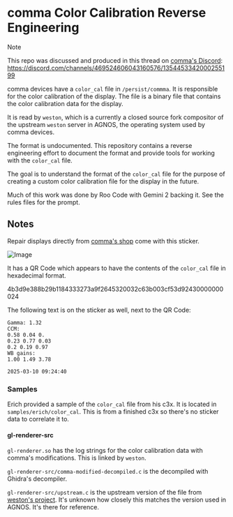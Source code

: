# comma Color Calibration Reverse Engineering

> [!NOTE] 
> This repo was discussed and produced in this thread on [comma's Discord](https://discord.comma.ai): https://discord.com/channels/469524606043160576/1354453342000255199

comma devices have a `color_cal` file in `/persist/commma`. It is responsible for the color calibration of the display. The file is a binary file that contains the color calibration data for the display.

It is read by `weston`, which is a currently a closed source fork compositor of the upstream `weston` server in AGNOS, the operating system used by comma devices.

The format is undocumented. This repository contains a reverse engineering effort to document the format and provide tools for working with the `color_cal` file.

The goal is to understand the format of the `color_cal` file for the purpose of creating a custom color calibration file for the display in the future.

Much of this work was done by Roo Code with Gemini 2 backing it. See the rules files for the prompt. 

## Notes

Repair displays directly from [comma's shop](https://comma.ai/shop) come with this sticker.

![Image](https://github.com/user-attachments/assets/74c5acc8-50a3-4e76-96f9-dbd0521a09c0)

It has a QR Code which appears to have the contents of the `color_cal` file in hexadecimal format.

4b3d9e388b29b1184333273a9f2645320032c63b003cf53d92430000000024

The following text is on the sticker as well, next to the QR Code:

```
Gamma: 1.32
CCM:
0.58 0.04 0.
0.23 0.77 0.03
0.2 0.19 0.97
WB gains:
1.00 1.49 3.78

2025-03-10 09:24:40
```

### Samples

Erich provided a sample of the `color_cal` file from his c3x. It is located in `samples/erich/color_cal`. This is from a finished c3x so there's no sticker data to correlate it to.

#### gl-renderer-src

`gl-renderer.so` has the log strings for the color calibration data with comma's modifications. This is linked by `weston`.

`gl-renderer-src/comma-modified-decompiled.c` is the decompiled with Ghidra's decompiler.

`gl-renderer-src/upstream.c` is the upstream version of the file from [weston's project](https://gitlab.freedesktop.org/wayland/weston/-/raw/master/libweston/renderer-gl/gl-renderer.c). It's unknown how closely this matches the version used in AGNOS. It's there for reference.
